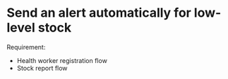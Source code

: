 # Send an alert automatically for low-level stock

Requirement:
* Health worker registration flow
* Stock report flow

